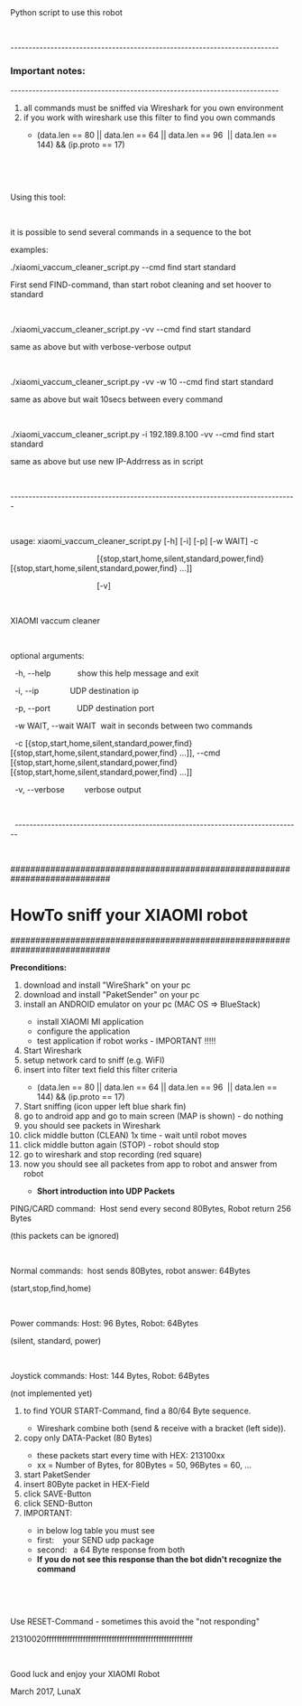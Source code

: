 <!DOCTYPE html PUBLIC "-//W3C//DTD HTML 4.01//EN" "http://www.w3.org/TR/html4/strict.dtd">
<html>
<head>
  <meta http-equiv="Content-Type" content="text/html; charset=utf-8">
  <meta http-equiv="Content-Style-Type" content="text/css">
  <title><h1>XIAOMI Vaccum cleaner robot</h1></title>
  <meta name="Generator" content="Cocoa HTML Writer">
  <meta name="CocoaVersion" content="1504.81">
</head>
<body>
<p></p>
<p><br></p>
<p>Python script to use this robot</p>
<p><br></p>
<p>--------------------------------------------------------------------------</p>
<p><h3>Important notes:</h3></p>
<p>--------------------------------------------------------------------------</p>
<ol>
  <li>all commands must be sniffed via Wireshark for you own environment</li>
  <li>if you work with wireshark use this filter to find you own commands</li>
  <ul>
    <li>(data.len == 80 || data.len == 64 || data.len == 96  || data.len == 144) &amp;&amp; (ip.proto == 17)</li>
  </ul>
</ol>
<p><br></p>
<p><br></p>
<p>Using this tool:  </p>
<p><br></p>
<p>it is possible to send several commands in a sequence to the bot</p>
<p>examples:  </p>
<p>./xiaomi_vaccum_cleaner_script.py --cmd find start standard</p>
<p>First send FIND-command, than start robot cleaning and set hoover to standard</p>
<p><br></p>
<p>./xiaomi_vaccum_cleaner_script.py -vv --cmd find start standard</p>
<p>same as above but with verbose-verbose output</p>
<p><br></p>
<p>./xiaomi_vaccum_cleaner_script.py -vv -w 10 --cmd find start standard</p>
<p>same as above but wait 10secs between every command</p>
<p><br></p>
<p>./xiaomi_vaccum_cleaner_script.py -i 192.189.8.100 -vv --cmd find start standard</p>
<p>same as above but use new IP-Addrress as in script</p>
<p><br></p>
<p>-------------------------------------------------------------------------------</p>
<p><br></p>
<p>usage: xiaomi_vaccum_cleaner_script.py [-h] [-i] [-p] [-w WAIT] -c</p>
<p>                                       [{stop,start,home,silent,standard,power,find} [{stop,start,home,silent,standard,power,find} ...]]</p>
<p>                                       [-v]</p>
<p><br></p>
<p>XIAOMI vaccum cleaner</p>
<p><br></p>
<p>optional arguments:</p>
<p>  -h, --help            show this help message and exit</p>
<p>  -i, --ip              UDP destination ip</p>
<p>  -p, --port            UDP destination port</p>
<p>  -w WAIT, --wait WAIT  wait in seconds between two commands</p>
<p>  -c [{stop,start,home,silent,standard,power,find} [{stop,start,home,silent,standard,power,find} ...]], --cmd [{stop,start,home,silent,standard,power,find} [{stop,start,home,silent,standard,power,find} ...]]</p>
<p>  -v, --verbose         verbose output</p>
<p><br></p>
<p>  -------------------------------------------------------------------------------</p>
<p><br></p>
<p>############################################################################</p>
<h1>HowTo sniff your XIAOMI robot</h1>
<p>############################################################################</p>
<p><b>Preconditions:</b></p>
<ol>
  <li>download and install "WireShark" on your pc</li>
  <li>download and install "PaketSender" on your pc</li>
  <li>install an ANDROID emulator on your pc (MAC OS =&gt; BlueStack)</li>
  <ul>
    <li>install XIAOMI MI application</li>
    <li>configure the application</li>
    <li>test application if robot works - IMPORTANT !!!!!</li>
  </ul>
  <li>Start Wireshark</li>
  <li>setup network card to sniff (e.g. WiFI)</li>
  <li>insert into filter text field this filter criteria</li>
  <ul>
    <li>(data.len == 80 || data.len == 64 || data.len == 96  || data.len == 144) &amp;&amp; (ip.proto == 17)</li>
  </ul>
  <li>Start sniffing (icon upper left blue shark fin)</li>
  <li>go to android app and go to main screen (MAP is shown) - do nothing</li>
  <li>you should see packets in Wireshark</li>
  <li>click middle button (CLEAN) 1x time - wait until robot moves</li>
  <li>click middle button again (STOP) - robot should stop</li>
  <li>go to wireshark and stop recording (red square)</li>
  <li>now you should see all packetes from app to robot and answer from robot</li>
  <ul>
    <li><b>Short introduction into UDP Packets</b></li>
  </ul>
</ol>
<p>			PING/CARD command:  Host send every second 80Bytes, Robot return 256 Bytes</p>
<p>			(this packets can be ignored)</p>
<p><br></p>
<p>			Normal commands:  host sends 80Bytes, robot answer: 64Bytes</p>
<p>			(start,stop,find,home)</p>
<p><br></p>
<p>			Power commands: Host: 96 Bytes, Robot: 64Bytes</p>
<p>			(silent, standard, power)</p>
<p><br></p>
<p>			Joystick commands: Host: 144 Bytes, Robot: 64Bytes</p>
<p>			(not implemented yet)  </p>
<ol>
  <li>to find YOUR START-Command, find a 80/64 Byte sequence.</li>
  <ul>
    <li>Wireshark combine both (send &amp; receive with a bracket (left side)).</li>
  </ul>
  <li>copy only DATA-Packet (80 Bytes)</li>
  <ul>
    <li>these packets start every time with HEX: 213100xx</li>
    <li>xx = Number of Bytes, for 80Bytes = 50, 96Bytes = 60, ...</li>
  </ul>
  <li>start PaketSender</li>
  <li>insert 80Byte packet in HEX-Field</li>
  <li>click SAVE-Button</li>
  <li>click SEND-Button</li>
  <li>IMPORTANT:</li>
  <ul>
    <li>in below log table you must see</li>
    <li>first:    your SEND udp package</li>
    <li>second:   a 64 Byte response from both</li>
    <li><b>If you do not see this response than the bot didn't recognize the command</b></li>
  </ul>
</ol>
<p><br></p>
<p><br></p>
<p>Use RESET-Command - sometimes this avoid the "not responding"</p>
<p>21310020ffffffffffffffffffffffffffffffffffffffffffffffffffffffff</p>
<p><br></p>
<p>Good luck and enjoy your XIAOMI Robot</p>
<p>March 2017, LunaX</p>
</body>
</html>
